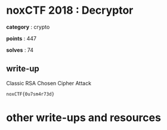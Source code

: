 # noxCTF 2018 : Decryptor

**category** : crypto

**points** : 447

**solves** : 74

## write-up

Classic RSA Chosen Cipher Attack

`noxCTF{0u7sm4r73d}`

# other write-ups and resources

